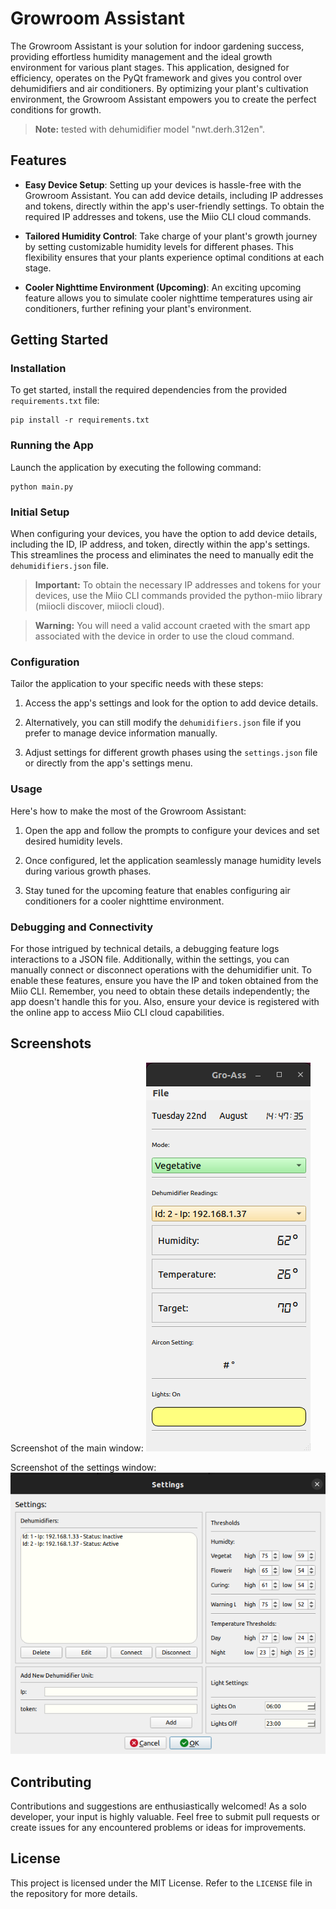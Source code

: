 # Growroom Assistant

The Growroom Assistant is your solution for indoor gardening success, providing effortless humidity management and the ideal growth environment for various plant stages. This application, designed for efficiency, operates on the PyQt framework and gives you control over dehumidifiers and air conditioners. By optimizing your plant's cultivation environment, the Growroom Assistant empowers you to create the perfect conditions for growth.
> **Note:** tested with dehumidifier model "nwt.derh.312en".

## Features

- **Easy Device Setup**: Setting up your devices is hassle-free with the Growroom Assistant. You can add device details, including IP addresses and tokens, directly within the app's user-friendly settings. To obtain the required IP addresses and tokens, use the Miio CLI cloud commands.

- **Tailored Humidity Control**: Take charge of your plant's growth journey by setting customizable humidity levels for different phases. This flexibility ensures that your plants experience optimal conditions at each stage.

- **Cooler Nighttime Environment (Upcoming)**: An exciting upcoming feature allows you to simulate cooler nighttime temperatures using air conditioners, further refining your plant's environment.

## Getting Started

### Installation

To get started, install the required dependencies from the provided `requirements.txt` file:

```shell
pip install -r requirements.txt
```

### Running the App

Launch the application by executing the following command:

```shell
python main.py
```

### Initial Setup

When configuring your devices, you have the option to add device details, including the ID, IP address, and token, directly within the app's settings. This streamlines the process and eliminates the need to manually edit the `dehumidifiers.json` file.

> **Important:** To obtain the necessary IP addresses and tokens for your devices, use the Miio CLI commands provided the python-miio library (miiocli discover, miiocli cloud).

> **Warning:** You will need a valid account craeted with the smart app associated with the device in order to use the cloud command.

### Configuration

Tailor the application to your specific needs with these steps:

1. Access the app's settings and look for the option to add device details.

2. Alternatively, you can still modify the `dehumidifiers.json` file if you prefer to manage device information manually.

3. Adjust settings for different growth phases using the `settings.json` file or directly from the app's settings menu.

### Usage

Here's how to make the most of the Growroom Assistant:

1. Open the app and follow the prompts to configure your devices and set desired humidity levels.

2. Once configured, let the application seamlessly manage humidity levels during various growth phases.

3. Stay tuned for the upcoming feature that enables configuring air conditioners for a cooler nighttime environment.

### Debugging and Connectivity

For those intrigued by technical details, a debugging feature logs interactions to a JSON file. Additionally, within the settings, you can manually connect or disconnect operations with the dehumidifier unit. To enable these features, ensure you have the IP and token obtained from the Miio CLI. Remember, you need to obtain these details independently; the app doesn't handle this for you. Also, ensure your device is registered with the online app to access Miio CLI cloud capabilities.
## Screenshots

Screenshot of the main window:
![Screenshot 1](/menu.png)

Screenshot of the settings window:
![Screenshot 2](/settings.png)

## Contributing

Contributions and suggestions are enthusiastically welcomed! As a solo developer, your input is highly valuable. Feel free to submit pull requests or create issues for any encountered problems or ideas for improvements.

## License

This project is licensed under the MIT License. Refer to the `LICENSE` file in the repository for more details.